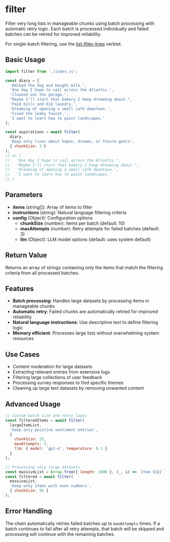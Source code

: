 # filter

Filter very long lists in manageable chunks using batch processing with automatic retry logic. Each batch is processed individually and failed batches can be retried for improved reliability.

For single-batch filtering, use the [list-filter-lines](../../verblets/list-filter-lines) verblet.

## Basic Usage

```javascript
import filter from './index.js';

const diary = [
  'Walked the dog and bought milk.',
  'One day I hope to sail across the Atlantic.',
  'Cleaned out the garage.',
  "Maybe I'll start that bakery I keep dreaming about.",
  'Paid bills and did laundry.',
  'Dreaming of opening a small café downtown.',
  'Fixed the leaky faucet.',
  'I want to learn how to paint landscapes.'
];

const aspirations = await filter(
  diary,
  'Keep only lines about hopes, dreams, or future goals',
  { chunkSize: 3 }
);
// => [
//   'One day I hope to sail across the Atlantic.',
//   "Maybe I'll start that bakery I keep dreaming about.",
//   'Dreaming of opening a small café downtown.',
//   'I want to learn how to paint landscapes.'
// ]
```

## Parameters

- **items** (string[]): Array of items to filter
- **instructions** (string): Natural language filtering criteria
- **config** (Object): Configuration options
  - **chunkSize** (number): Items per batch (default: 10)
  - **maxAttempts** (number): Retry attempts for failed batches (default: 3)
  - **llm** (Object): LLM model options (default: uses system default)

## Return Value

Returns an array of strings containing only the items that match the filtering criteria from all processed batches.

## Features

- **Batch processing**: Handles large datasets by processing items in manageable chunks
- **Automatic retry**: Failed chunks are automatically retried for improved reliability
- **Natural language instructions**: Use descriptive text to define filtering logic
- **Memory efficient**: Processes large lists without overwhelming system resources

## Use Cases

- Content moderation for large datasets
- Extracting relevant entries from extensive logs
- Filtering large collections of user feedback
- Processing survey responses to find specific themes
- Cleaning up large text datasets by removing unwanted content

## Advanced Usage

```javascript
// Custom batch size and retry logic
const filteredItems = await filter(
  largeItemList,
  'keep only positive sentiment entries',
  {
    chunkSize: 25,
    maxAttempts: 5,
    llm: { model: 'gpt-4', temperature: 0.1 }
  }
);

// Processing very large datasets
const massiveList = Array.from({ length: 1000 }, (_, i) => `Item ${i}`);
const filtered = await filter(
  massiveList,
  'keep only items with even numbers',
  { chunkSize: 50 }
);
```

## Error Handling

The chain automatically retries failed batches up to `maxAttempts` times. If a batch continues to fail after all retry attempts, that batch will be skipped and processing will continue with the remaining batches.
